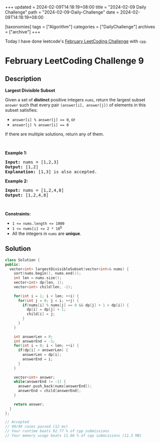 +++
updated = 2024-02-09T14:18:19+08:00
title = "2024-02-09 Daily Challenge"
path = "2024-02-09-Daily-Challenge"
date = 2024-02-09T14:18:19+08:00

[taxonomies]
tags = ["Algorithm"]
categories = ["DailyChallenge"]
archives = ["archive"]
+++

Today I have done leetcode's [February LeetCoding Challenge](https://leetcode.com/problems/largest-divisible-subset/) with `cpp`.

<!-- more -->

# February LeetCoding Challenge 9

## Description

**Largest Divisible Subset**

<p>Given a set of <strong>distinct</strong> positive integers <code>nums</code>, return the largest subset <code>answer</code> such that every pair <code>(answer[i], answer[j])</code> of elements in this subset satisfies:</p>

<ul>
	<li><code>answer[i] % answer[j] == 0</code>, or</li>
	<li><code>answer[j] % answer[i] == 0</code></li>
</ul>

<p>If there are multiple solutions, return any of them.</p>

<p>&nbsp;</p>
<p><strong class="example">Example 1:</strong></p>

<pre>
<strong>Input:</strong> nums = [1,2,3]
<strong>Output:</strong> [1,2]
<strong>Explanation:</strong> [1,3] is also accepted.
</pre>

<p><strong class="example">Example 2:</strong></p>

<pre>
<strong>Input:</strong> nums = [1,2,4,8]
<strong>Output:</strong> [1,2,4,8]
</pre>

<p>&nbsp;</p>
<p><strong>Constraints:</strong></p>

<ul>
	<li><code>1 &lt;= nums.length &lt;= 1000</code></li>
	<li><code>1 &lt;= nums[i] &lt;= 2 * 10<sup>9</sup></code></li>
	<li>All the integers in <code>nums</code> are <strong>unique</strong>.</li>
</ul>


## Solution

``` cpp
class Solution {
public:
  vector<int> largestDivisibleSubset(vector<int>& nums) {
    sort(nums.begin(), nums.end());
    int len = nums.size();
    vector<int> dp(len, 1);
    vector<int> child(len, -1);
    
    for(int i = 1; i < len; ++i) {
      for(int j = 0; j < i; ++j) {
        if(nums[i] % nums[j] == 0 && dp[j] + 1 > dp[i]) {
          dp[i] = dp[j] + 1;
          child[i] = j;
        }
      }
    }
    
    int answerLen = 0;
    int answerEnd = -1;
    for(int i = 0; i < len; ++i) {
      if(dp[i] > answerLen) {
        answerLen = dp[i];
        answerEnd = i;
      }
    }
    
    vector<int> answer;
    while(answerEnd != -1) {
      answer.push_back(nums[answerEnd]);
      answerEnd = child[answerEnd];
    }
    
    return answer;
  }
};

// Accepted
// 49/49 cases passed (12 ms)
// Your runtime beats 92.77 % of cpp submissions
// Your memory usage beats 11.66 % of cpp submissions (11.5 MB)

```

